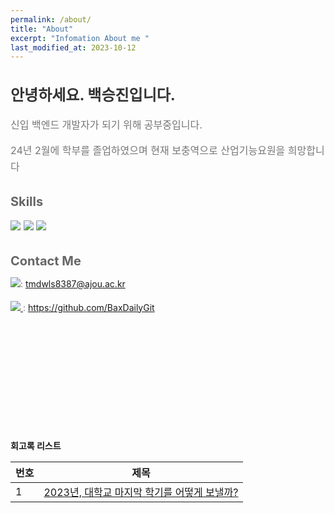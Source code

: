```yaml
---
permalink: /about/
title: "About"
excerpt: "Infomation About me "
last_modified_at: 2023-10-12
---
```


<div class="about-content">
    <h2>안녕하세요. 백승진입니다.</h2>
    <p>신입 백엔드 개발자가 되기 위해 공부중입니다. </p>
    <p>24년 2월에 학부를 졸업하였으며 현재 보충역으로 산업기능요원을 희망합니다</p>
    <h3>Skills</h3>
    <p>
        <img src="https://img.shields.io/badge/MySQL-%2300f.svg?style=for-the-badge&logo=mysql&logoColor=white"/>
        <img src="https://img.shields.io/badge/Java-ED8B00?style=for-the-badge&logo=openjdk&logoColor=white"/>
        <img src="https://img.shields.io/badge/Spring-6DB33F?style=for-the-badge&logo=spring&logoColor=white"/>
    </p>
    <h3>Contact Me</h3>
    <p style="font-size: 14px;">
        <img src="https://img.shields.io/badge/이메일-ffffff?style=flat-square&logo=gmail&logoColor=black"/>:
        <a href="mailto:tmdwls8387@ajou.ac.kr">tmdwls8387@ajou.ac.kr</a>
    </p>
    <p style="font-size: 14px;">
        <a href="https://baxdailygit.github.io/">
            <img src="https://img.shields.io/badge/깃허브-ffffff?style=flat-square&logo=github&logoColor=black"/>
        </a>:
        <a href="https://github.com/BaxDailyGit">https://github.com/BaxDailyGit</a>
    </p>
    <!-- <p style="font-size: 14px;">
        <a href="https://baxdailygit.github.io/resume/">
            <img src="https://img.shields.io/badge/Resume-ffffff?style=flat-square&logo=resend&logoColor=black"/>
        </a>:
        <a href="https://baxdailygit.github.io/resume/">https://baxdailygit.github.io/resume/</a>
    </p> -->
    <!-- <p style="font-size: 14px;">
        <a href="https://baxdailygit.github.io/landing-page/pages">
            <img src="https://img.shields.io/badge/포트폴리오-ffffff?style=flat-square&logo=proton&logoColor=black"/>
        </a>:
        <a href="https://baxdailygit.github.io/landing-page/pages">https://baxdailygit.github.io/landing-page/pages</a>
    </p> -->
</div>

<style>
    .about-content {
        max-width: 600px;
    }
    .about-content h2 {
        color: #333;
        font-size: 24px;
        margin-bottom: 20px;
    }
    .about-content h3 {
        color: #666;
        font-size: 20px;
        margin-top: 30px;
        margin-bottom: 10px;
    }
    .about-content p {
        color: #777;
        font-size: 16px;
        line-height: 1.6;
        margin-bottom: 15px;
    }
    .about-content ul {
        margin-left: 20px;
    }
    .about-content li {
        color: #888;
        font-size: 16px;
        line-height: 1.6;
    }
</style>

<br><br><br><br><br><br><br><br><br><br>



**회고록 리스트**

|번호	  |제목|
|---|---|
|1|[2023년, 대학교 마지막 학기를 어떻게 보낼까?](https://baxdailygit.github.io/retrospect/review_start/)|
